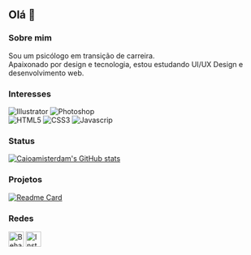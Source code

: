 ## Olá 👋

### Sobre mim

Sou um psicólogo em transição de carreira. 
<br>Apaixonado por design e tecnologia, estou estudando UI/UX Design e desenvolvimento web.

### Interesses

![Illustrator](https://img.shields.io/badge/Adobe%20Illustrator-FF9A00?style=for-the-badge&logo=adobe%20illustrator&logoColor=white)
![Photoshop](https://img.shields.io/badge/Adobe%20Photoshop-31A8FF?style=for-the-badge&logo=Adobe%20Photoshop&logoColor=black)
<br>
![HTML5](https://img.shields.io/badge/HTML5-E34F26?style=for-the-badge&logo=html5&logoColor=white)
![CSS3](https://img.shields.io/badge/CSS3-1572B6?style=for-the-badge&logo=css3&logoColor=white)
![Javascrip](https://img.shields.io/badge/JavaScript-323330?style=for-the-badge&logo=javascript&logoColor=F7DF1E)

### Status

[![Caioamisterdam's GitHub stats](https://github-readme-stats.vercel.app/api?username=caioamisterdam&theme=city_lights)](https://github.com/anuraghazra/github-readme-stats)

### Projetos

[![Readme Card](https://github-readme-stats.vercel.app/api/pin/?username=caioamisterdam&repo=jornada-dev.github.io)](https://github.com/anuraghazra/github-readme-stats)

### Redes

[<img src="https://img.shields.io/badge/Behance-0054F7?style=for-the-badge&logo=behance&logoColor=white" alt="Behance" height="30">](behance.net/caioamisterdam)
[<img src="https://img.shields.io/badge/Instagram-E4405F?style=for-the-badge&logo=instagram&logoColor=white" alt="Instagram" height="30">](instagram.com/caioamisterdam.design)



